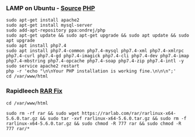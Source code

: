 ### LAMP on Ubuntu - [Source](https://web.archive.org/web/20180323030918/https://howtoubuntu.org/how-to-install-lamp-on-ubuntu) [PHP](https://www.cloudbooklet.com/upgrade-php-version-to-php-7-4-on-ubuntu/)

````
sudo apt-get install apache2
sudo apt-get install mysql-server
sudo add-apt-repository ppa:ondrej/php
sudo apt-get update && sudo apt-get upgrade && sudo apt update && sudo apt upgrade
sudo apt install php7.4
sudo apt install php7.4-common php7.4-mysql php7.4-xml php7.4-xmlrpc php7.4-curl php7.4-gd php7.4-imagick php7.4-cli php7.4-dev php7.4-imap php7.4-mbstring php7.4-opcache php7.4-soap php7.4-zip php7.4-intl -y
sudo service apache2 restart
php -r 'echo "\n\nYour PHP installation is working fine.\n\n\n";'
cd /var/www/html
````

### Rapidleech [RAR Fix](https://github.com/Th3-822/rapidleech/issues/71)

````
cd /var/www/html
````

````
sudo rm -rf rar && sudo wget https://rarlab.com/rar/rarlinux-x64-5.6.0.tar.gz && sudo tar -xvf rarlinux-x64-5.6.0.tar.gz && sudo rm -f rarlinux-x64-5.6.0.tar.gz && sudo chmod -R 777 rar && sudo chmod -R 777 rar/*
````
